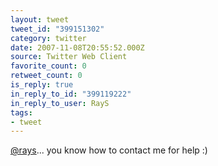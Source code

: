 ```yaml
---
layout: tweet
tweet_id: "399151302"
category: twitter
date: 2007-11-08T20:55:52.000Z
source: Twitter Web Client
favorite_count: 0
retweet_count: 0
is_reply: true
in_reply_to_id: "399119222"
in_reply_to_user: RayS
tags:
- tweet
---
```


[@rays](https://twitter.com/@rays)... you know how to contact me for help :)
